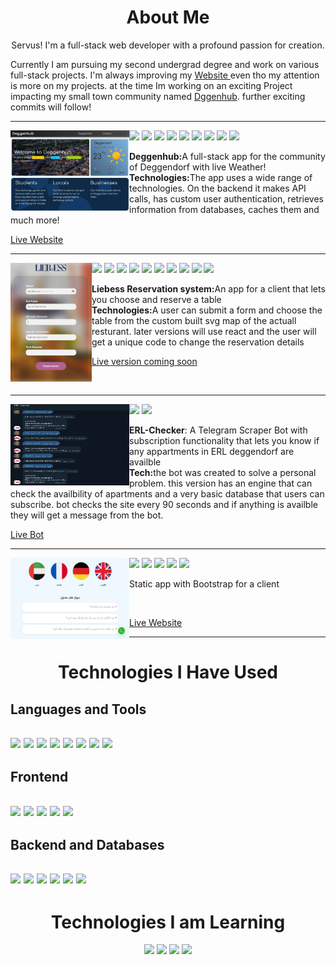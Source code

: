 
<h1 align="center">About Me</h1>
<p align="center"> Servus! I'm a full-stack web developer with a profound passion for creation.
</p>
<p>Currently I am pursuing my second undergrad degree and work on various full-stack projects. I'm always improving my <span><a href="http://www.farbodmatin.ir"> Website </a></span>even tho my attention is more on my projects. at the time Im working on an exciting Project impacting my small town community named <a href="http://www.deggenhub.de">Dggenhub</a>. further exciting commits will follow!</p>


<hr>

  <img width="190" height="130" margin="20" align="left" src="deggenhub cover.JPG"/>


  <p>
<img src="https://img.shields.io/badge/django-%23092E20?style=for-the-badge&logo=django&logoColor=white"/>
<img src="https://img.shields.io/badge/cookiecutter-%23D4AA00?style=for-the-badge&logo=cookiecutter&logoColor=white"/>
<img src="https://img.shields.io/badge/docker-%232496ED?style=for-the-badge&logo=docker&logoColor=white"/>
<img src="https://img.shields.io/badge/nginx-%23009639?style=for-the-badge&logo=nginx&logoColor=white"/>
<img src="https://img.shields.io/badge/redis-%23DC382D?style=for-the-badge&logo=redis&logoColor=white"/>
<img src="https://img.shields.io/badge/javascript-%23F7DF1E?style=for-the-badge&logo=javascript&logoColor=white"/>
    <img src="https://img.shields.io/badge/Postgres-316192?style=for-the-badge&logo=postgresql&logoColor=white"/>
    <img src="https://img.shields.io/badge/GIT-E44C30?style=for-the-badge&logo=git&logoColor=white"/>
  <img src="https://img.shields.io/badge/Linux-FCC624?style=for-the-badge&logo=linux&logoColor=black"/>
  </p>

<p>
<strong>Deggenhub:</strong>A full-stack app for the community of Deggendorf with live Weather!<br>
<strong>Technologies:</strong>The app uses a wide range of technologies. On the backend it makes API calls, has custom user authentication, retrieves information from databases, caches them and much more!
</p>

  <a href="https://deggenhub.de" target="_blank">Live Website</a>



  <hr>


<p>
  <img width="130" height="190" align="left" src="liebess.JPG"/>

  <p>
<img src="https://img.shields.io/badge/node.js-%23339933?style=for-the-badge&logo=nodedotjs&logoColor=white"/>
<img src="https://img.shields.io/badge/Express.js%20-white?style=for-the-badge&logo=express&labelColor=%23000000"/>
<img src="https://img.shields.io/badge/mongodb-%2347A248?style=for-the-badge&logo=mongodb&logoColor=white&labelColor=%2347A248"/>
<img src="https://img.shields.io/badge/HTML5-%23E34F26?style=for-the-badge&logo=html5&logoColor=white"/>
<img src="https://img.shields.io/badge/css-%231572B6?style=for-the-badge&logo=css3&logoColor=white"/>
<img src="https://img.shields.io/badge/Bootstrap-%237952B3?style=for-the-badge&logo=bootstrap&logoColor=white"/>
<img src="https://img.shields.io/badge/javascript-%23F7DF1E?style=for-the-badge&logo=javascript&logoColor=white"/>
  <img src="https://img.shields.io/badge/GIT-E44C30?style=for-the-badge&logo=git&logoColor=white"/>
<img src="https://img.shields.io/badge/Linux-FCC624?style=for-the-badge&logo=linux&logoColor=black"/>
<img src="https://img.shields.io/badge/nginx-%23009639?style=for-the-badge&logo=nginx&logoColor=white"/>
  </p>

<p><strong>Liebess Reservation system:</strong>An app for a client that lets you choose and reserve a table<br>
<strong>Technologies:</strong>A user can submit a form and choose the table from the custom built svg map of the actuall resturant. later versions will use react and the user will get a unique code to change the reservation details
</p>

  <a href=https://github.com/farbod271/liebess>Live version coming soon</a>
</p>


<br>


<hr>
<p>
  <img width="190" height="130" align="left" src="tel.JPG"/>

  <p>
    <img src="https://img.shields.io/badge/telegram-%232496ED?style=for-the-badge&logo=telegram&logoColor=white"/>
    <img src="https://img.shields.io/badge/GIT-E44C30?style=for-the-badge&logo=git&logoColor=white"/>

  </p>

<p><strong>ERL-Checker</strong>: A Telegram Scraper Bot with subscription functionality that lets you know if any appartments in ERL deggendorf are availble<br>
<strong>Tech:</strong>the bot was created to solve a personal problem. this version has an engine that can check the availbility of apartments and a very basic database that users can subscribe. bot checks the site every 90 seconds and if anything is availble they will get a message from the bot.
</p>


  <a href="https://t.me/erlcheckerbot">Live Bot</a>
</p>

<hr>


  <img width="190" height="130" align="left" src="standard-academy.JPG"/>

  <p>
<img src="https://img.shields.io/badge/HTML5-%23E34F26?style=for-the-badge&logo=html5&logoColor=white"/>
<img src="https://img.shields.io/badge/css-%231572B6?style=for-the-badge&logo=css3&logoColor=white"/>
<img src="https://img.shields.io/badge/Bootstrap-%237952B3?style=for-the-badge&logo=bootstrap&logoColor=white"/>
<img src="https://img.shields.io/badge/javascript-%23F7DF1E?style=for-the-badge&logo=javascript&logoColor=white"/>
  <img src="https://img.shields.io/badge/GIT-E44C30?style=for-the-badge&logo=git&logoColor=white"/>
  </p>

  <p>
Static app with Bootstrap for a client
</p>

<br>

  <a href="https://standard-academy.ir" target="_blank">Live Website</a>

<hr>





<h1 align="center">Technologies I Have Used</h1>
<p align="center">
  <h2>Languages and Tools<h2>
  <img src="https://img.shields.io/badge/GIT-E44C30?style=for-the-badge&logo=git&logoColor=white"/>
  <img src="https://img.shields.io/badge/Linux-FCC624?style=for-the-badge&logo=linux&logoColor=black"/>
  <img src="https://img.shields.io/badge/Python-593D88?style=for-the-badge&logo=python&logoColor=white"/>
  <img src="https://img.shields.io/badge/node.js-%23339933?style=for-the-badge&logo=nodedotjs&logoColor=white"/>
  <img src="https://img.shields.io/badge/nginx-%23009639?style=for-the-badge&logo=nginx&logoColor=white"/>
  <img src="https://img.shields.io/badge/docker-%232496ED?style=for-the-badge&logo=docker&logoColor=white"/>
  <img src="https://img.shields.io/badge/telegram-%232496ED?style=for-the-badge&logo=telegram&logoColor=white"/>
  <img src="https://img.shields.io/badge/redis-%23DC382D?style=for-the-badge&logo=redis&logoColor=white"/>
</p>
<h2>Frontend<h2>

<img src="https://img.shields.io/badge/HTML5-%23E34F26?style=for-the-badge&logo=html5&logoColor=white"/>
<img src="https://img.shields.io/badge/css-%231572B6?style=for-the-badge&logo=css3&logoColor=white"/>
<img src="https://img.shields.io/badge/Bootstrap-%237952B3?style=for-the-badge&logo=bootstrap&logoColor=white"/>
<img src="https://img.shields.io/badge/javascript-%23F7DF1E?style=for-the-badge&logo=javascript&logoColor=white"/>
    <img src="https://img.shields.io/badge/three.js-%23000000?style=for-the-badge&logo=threedotjs&logoColor=white"/>



<h2>Backend and Databases<h2>
  <img src="https://img.shields.io/badge/django-%23092E20?style=for-the-badge&logo=django&logoColor=white"/>
  <img src="https://img.shields.io/badge/Express.js%20-white?style=for-the-badge&logo=express&labelColor=%23000000"/>
  <img src="https://img.shields.io/badge/cookiecutter-%23D4AA00?style=for-the-badge&logo=cookiecutter&logoColor=white"/>
  <img src="https://img.shields.io/badge/flask-%23000000?style=for-the-badge&logo=flask&logoColor=white"/>
  <img src="https://img.shields.io/badge/Postgres-316192?style=for-the-badge&logo=postgresql&logoColor=white"/>
  <img src="https://img.shields.io/badge/mongodb-%2347A248?style=for-the-badge&logo=mongodb&logoColor=white&labelColor=%2347A248"/>



<h1 align="center">Technologies I am Learning</h1>
<p align="center">

  <img src="https://img.shields.io/badge/typescript-%233178C6?style=for-the-badge&logo=typescript&logoColor=white"/>
  <img src="https://img.shields.io/badge/React-20232A?style=for-the-badge&logo=react&logoColor=61DAFB"/>
  <img src="https://img.shields.io/badge/Puppeteer-0081CB?style=for-the-badge&logo=Jira&logoColor=white"/>
  <img src="https://img.shields.io/badge/FastAPI-009688?style=for-the-badge&logo=fastapi&logoColor=white"/>
</p>



